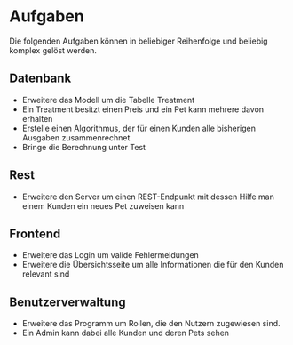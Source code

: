 # Aufgaben
Die folgenden Aufgaben können in beliebiger Reihenfolge und beliebig komplex gelöst werden.

## Datenbank
* Erweitere das Modell um die Tabelle Treatment
* Ein Treatment besitzt einen Preis und ein Pet kann mehrere davon erhalten
* Erstelle einen Algorithmus, der für einen Kunden alle bisherigen Ausgaben zusammenrechnet
* Bringe die Berechnung unter Test

## Rest
* Erweitere den Server um einen REST-Endpunkt mit dessen Hilfe man einem Kunden ein neues Pet zuweisen kann

## Frontend
* Erweitere das Login um valide Fehlermeldungen
* Erweitere die Übersichtsseite um alle Informationen die für den Kunden relevant sind

## Benutzerverwaltung
* Erweitere das Programm um Rollen, die den Nutzern zugewiesen sind.
* Ein Admin kann dabei alle Kunden und deren Pets sehen
